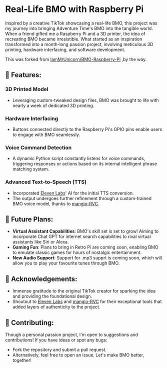 # Real-Life BMO with Raspberry Pi

Inspired by a creative TikTok showcasing a real-life BMO, this project was my journey into bringing Adventure Time's BMO into the tangible world. When a friend gifted me a Raspberry Pi and a 3D printer, the idea of recreating BMO became irresistible. What started as an inspiration transformed into a month-long passion project, involving meticulous 3D printing, hardware interfacing, and software development.

This was forked from [IamMrUnicorn/BMO-Raspberry-Pi](https://github.com/IamMrUnicorn/BMO-raspberry-pi) ,by the way.
## 🎨 Features:

### **3D Printed Model**
- Leveraging custom-tweaked design files, BMO was brought to life with nearly a week of dedicated 3D printing.

### **Hardware Interfacing**
- Buttons connected directly to the Raspberry Pi's GPIO pins enable users to engage with BMO seamlessly.

### **Voice Command Detection**
- A dynamic Python script constantly listens for voice commands, triggering responses or actions based on its internal intelligent phrase matching system.

### **Advanced Text-to-Speech (TTS)**
- Incorporated [Eleven Labs](https://elevenlabs.io/speech-synthesis)' AI for the initial TTS conversion.
- The output undergoes further refinement through a custom-trained BMO voice model, thanks to [mangio-RVC](https://github.com/Mangio621/Mangio-RVC-Fork).

## 🌟 Future Plans:
- **Virtual Assistant Capabilities**: BMO's skill set is set to grow! Aiming to incorporate Chat GPT for internet search capabilities to rival virtual assistants like Siri or Alexa.
- **Gaming Fun**: Plans to bring in Retro Pi are coming soon, enabling BMO to emulate classic games for hours of nostalgic entertainment.
- **New Audio Support**: Support for .mp3 supprt is coming soon, which will allow you to play your favourite tunes through BMO.

## 🙏 Acknowledgements:
- Immense gratitude to the original TikTok creator for sparking the idea and providing the foundational design.
- Shoutout to [Eleven Labs](https://elevenlabs.io/speech-synthesis) and [mangio-RVC](https://github.com/Mangio621/Mangio-RVC-Fork) for their exceptional tools that added layers of authenticity to the project.

## 🤝 Contributing:
Though a personal passion project, I'm open to suggestions and contributions! If you have ideas or spot any bugs:
- Fork the repository and submit a pull request.
- Alternatively, feel free to open an issue. Let's make BMO better, together!
